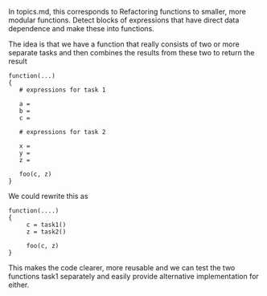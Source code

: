 In topics.md, this corresponds to 
   Refactoring functions to smaller, more modular functions. Detect blocks
   of expressions that have direct data dependence and make these into
   functions.
   

The idea is that we have a function that really consists of two or more separate tasks
and then combines the results from these two  to return the result
```
function(...)
{
   # expressions for task 1
   
   a = 
   b = 
   c = 
   
   # expressions for task 2
   
   x = 
   y = 
   z = 

   foo(c, z)
}
```
We could rewrite this as
```
function(....)
{
     c = task1()
	 z = task2()
	 
	 foo(c, z)
}
```
This makes the code clearer, more reusable and we can test the two functions task1 separately
and easily provide alternative implementation for either.

